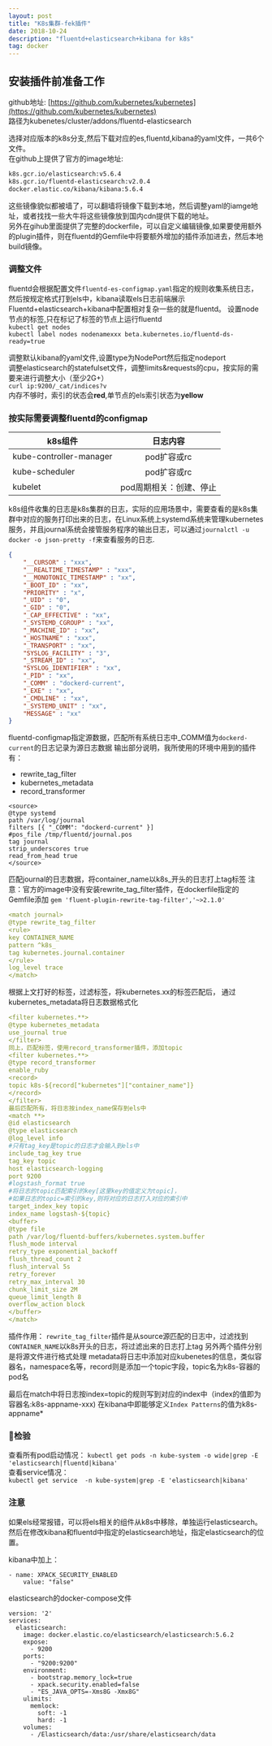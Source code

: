 ```yaml
---
layout: post
title: "K8s集群-fek插件"
date: 2018-10-24  
description: "fluentd+elasticsearch+kibana for k8s"
tag: docker  
---  
```


## 安装插件前准备工作

github地址: [https://github.com/kubernetes/kubernetes](https://github.com/kubernetes/kubernetes)  
路径为kubenetes/cluster/addons/fluentd-elasticsearch  

选择对应版本的k8s分支,然后下载对应的es,fluentd,kibana的yaml文件，一共6个文件。  
在github上提供了官方的image地址:  

```bash
k8s.gcr.io/elasticsearch:v5.6.4
k8s.gcr.io/fluentd-elasticsearch:v2.0.4
docker.elastic.co/kibana/kibana:5.6.4
```  

这些镜像貌似都被墙了，可以翻墙将镜像下载到本地，然后调整yaml的iamge地址，或者找找一些大牛将这些镜像放到国内cdn提供下载的地址。  
另外在gihub里面提供了完整的dockerfile，可以自定义编辑镜像,如果要使用额外的plugin插件，则在fluentd的Gemfile中将要额外增加的插件添加进去，然后本地build镜像。  
      
### 调整文件       

fluentd会根据配置文件`fluentd-es-configmap.yaml`指定的规则收集系统日志，然后按规定格式打到els中，kibana读取els日志前端展示   
Fluentd+elasticsearch+kibana中配置相对复杂一些的就是fluentd。
设置node节点的标签,只在标记了标签的节点上运行fluentd  
`kubectl get nodes`  
`kubectl label nodes nodenamexxx beta.kubernetes.io/fluentd-ds-ready=true`  
  
调整默认kibana的yaml文件,设置type为NodePort然后指定nodeport  
调整elasticsearch的statefulset文件，调整limits&requests的cpu，按实际的需要来进行调整大小（至少2G+）  
`curl ip:9200/_cat/indices?v`  
内存不够时，索引的状态会**red**,单节点的els索引状态为**yellow**  

### 按实际需要调整fluentd的configmap

| k8s组件 | 日志内容 |
| ------ | :------: | 
| kube-controller-manager | pod扩容或rc |
| kube-scheduler | pod扩容或rc |
| kubelet | pod周期相关：创建、停止 |

k8s组件收集的日志是k8s集群的日志，实际的应用场景中，需要查看的是k8s集群中对应的服务打印出来的日志，在Linux系统上systemd系统来管理kubernetes服务，并且journal系统会接管服务程序的输出日志，可以通过`journalctl -u docker -o json-pretty -f`来查看服务的日志. 

```json
{
	"__CURSOR" : "xxx",
	"__REALTIME_TIMESTAMP" : "xxx",
	"__MONOTONIC_TIMESTAMP" : "xx",
	"_BOOT_ID" : "xx",
	"PRIORITY" : "x",
	"_UID" : "0",
	"_GID" : "0",
	"_CAP_EFFECTIVE" : "xx",
	"_SYSTEMD_CGROUP" : "xx",
	"_MACHINE_ID" : "xx",
	"_HOSTNAME" : "xxx",
	"_TRANSPORT" : "xx",
	"SYSLOG_FACILITY" : "3",
	"_STREAM_ID" : "xx",
	"SYSLOG_IDENTIFIER" : "xx",
	"_PID" : "xx",
	"_COMM" : "dockerd-current",
	"_EXE" : "xx",
	"_CMDLINE" : "xx",
	"_SYSTEMD_UNIT" : "xx",
	"MESSAGE" : "xx"
}
```
 
fluentd-configmap指定源数据，匹配所有系统日志中_COMM值为`dockerd-current`的日志记录为源日志数据
输出部分说明，我所使用的环境中用到的插件有：
- rewrite_tag_filter
- kubernetes_metadata
- record_transformer

```
<source>
@type systemd
path /var/log/journal
filters [{ "_COMM": "dockerd-current" }]
#pos_file /tmp/fluentd/journal.pos
tag journal
strip_underscores true
read_from_head true
</source>
```

匹配journal的日志数据，将container_name以k8s_开头的日志打上tag标签
注意：官方的image中没有安装rewrite_tag_filter插件，在dockerfile指定的Gemfile添加
`gem 'fluent-plugin-rewrite-tag-filter','~>2.1.0'`

```yml
<match journal>
@type rewrite_tag_filter
<rule>
key CONTAINER_NAME
pattern ^k8s_
tag kubernetes.journal.container
</rule>
log_level trace
</match>
```

根据上文打好的标签，过滤标签，将kubernetes.xx的标签匹配后，
通过kubernetes_metadata将日志数据格式化

```yml
<filter kubernetes.**>
@type kubernetes_metadata
use_journal true
</filter>
同上，匹配标签，使用record_transformer插件，添加topic
<filter kubernetes.**>
@type record_transformer
enable_ruby
<record>
topic k8s-${record["kubernetes"]["container_name"]}
</record>
</filter>
最后匹配所有，将日志按index_name保存到els中
<match **>
@id elasticsearch
@type elasticsearch
@log_level info
#只有tag_key是topic的日志才会输入到els中
include_tag_key true
tag_key topic
host elasticsearch-logging
port 9200
#logstash_format true
#将日志的topic匹配索引的key[这里key的值定义为topic]，
#如果日志的topic=索引的key,则将对应的日志打入对应的索引中
target_index_key topic
index_name logstash-${topic}
<buffer>
@type file
path /var/log/fluentd-buffers/kubernetes.system.buffer
flush_mode interval
retry_type exponential_backoff
flush_thread_count 2
flush_interval 5s
retry_forever
retry_max_interval 30
chunk_limit_size 2M
queue_limit_length 8
overflow_action block
</buffer>
</match>
```

插件作用：
`rewrite_tag_filter`插件是从source源匹配的日志中，过滤找到`CONTAINER_NAME`以k8s开头的日志，将过滤出来的日志打上tag
另外两个插件分别是将源文件进行格式处理
metadata将日志中添加对应kubenetes的信息，类似容器名，namespace名等，record则是添加一个topic字段，topic名为k8s-容器的pod名

最后在match中将日志按index=topic的规则写到对应的index中（index的值即为容器名:k8s-appname-xxx)
在kibana中即能够定义`Index Patterns`的值为k8s-appname*

### 检验

查看所有pod启动情况：
`kubectl get pods -n kube-system -o wide|grep -E 'elasticsearch|fluentd|kibana'`       
查看service情况：     
`kubectl get service  -n kube-system|grep -E 'elasticsearch|kibana'`      

### 注意
            
如果els经常报错，可以将els相关的组件从k8s中移除，单独运行elasticsearch。
然后在修改kibana和fluentd中指定的elasticsearch地址，指定elasticsearch的位置。       
        
kibana中加上：      
```      
- name: XPACK_SECURITY_ENABLED       
    value: "false"       
```       
elasticsearch的docker-compose文件
```      
version: '2'      
services:      
  elasticsearch:      
    image: docker.elastic.co/elasticsearch/elasticsearch:5.6.2      
    expose:      
      - 9200      
    ports:     
      - "9200:9200"      
    environment:      
      - bootstrap.memory_lock=true      
      - xpack.security.enabled=false      
      - "ES_JAVA_OPTS=-Xms8G -Xmx8G"      
    ulimits:      
      memlock:      
        soft: -1      
        hard: -1      
    volumes:      
      - /Elasticsearch/data:/usr/share/elasticsearch/data      
```       

